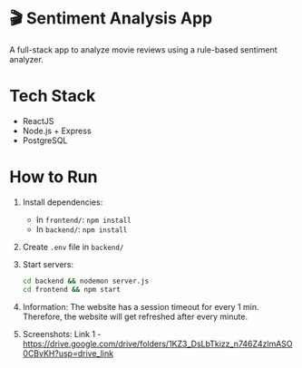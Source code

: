 # 🎬 Sentiment Analysis App

A full-stack app to analyze movie reviews using a rule-based sentiment analyzer.

# Tech Stack
- ReactJS
- Node.js + Express
- PostgreSQL

# How to Run

1. Install dependencies:
   - In `frontend/`: `npm install`
   - In `backend/`: `npm install`

2. Create `.env` file in `backend/`

3. Start servers:
   ```bash
   cd backend && nodemon server.js
   cd frontend && npm start

4. Information:
    The website has a session timeout for every 1 min. Therefore, the website will get refreshed after every minute.

5. Screenshots:
    Link 1 - https://drive.google.com/drive/folders/1KZ3_DsLbTkizz_n746Z4zlmASO0CBvKH?usp=drive_link
